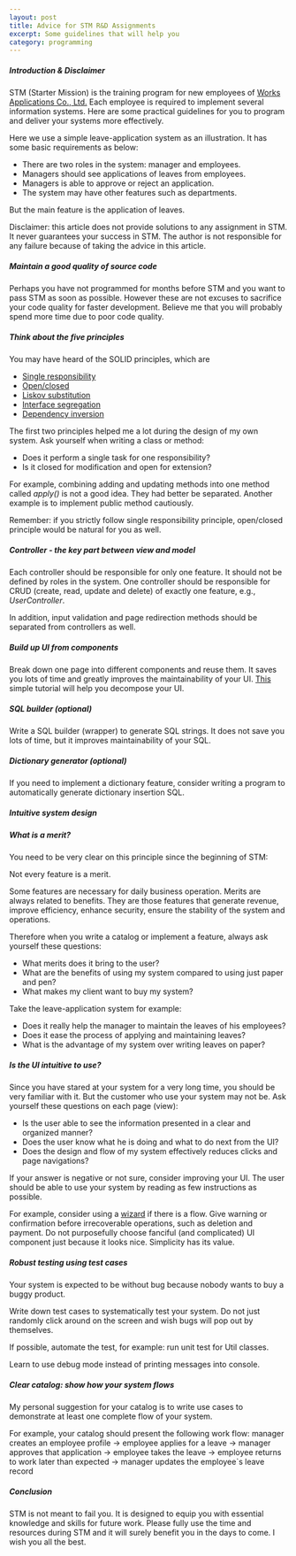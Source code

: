 ```yaml
---
layout: post
title: Advice for STM R&D Assignments
excerpt: Some guidelines that will help you
category: programming
---
```


##### Introduction & Disclaimer
STM (Starter Mission) is the training program for
new employees of
[Works Applications Co., Ltd.](http://www.worksap.com/)
Each employee is  required to implement
several information systems.
Here are some practical guidelines for you
to program and deliver your systems more effectively.

Here we use a simple leave-application system as an illustration.
It has some basic requirements as below:

* There are two roles in the system: manager and employees.
* Managers should see applications of leaves from employees.
* Managers is able to approve or reject an application.
* The system may have other features such as departments.

But the main feature is the application of leaves.

Disclaimer:
this article does not provide solutions to any assignment in STM.
It never guarantees your success in STM.
The author is not responsible for any failure
because of taking the advice in this article.

##### Maintain a good quality of source code 
Perhaps you have not programmed for months before STM and
you want to pass STM as soon as possible.
However these are not excuses to sacrifice your
code quality for faster development.
Believe me that you will probably spend more time
due to poor code quality.

##### Think about the five principles 

You may have heard of the SOLID principles,
which are

* [Single responsibility](http://en.wikipedia.org/wiki/Single_responsibility_principle)
* [Open/closed](http://en.wikipedia.org/wiki/Open/closed_principle)
* [Liskov substitution](http://en.wikipedia.org/wiki/Liskov_substitution_principle)
* [Interface segregation](http://en.wikipedia.org/wiki/Interface_segregation_principle)
* [Dependency inversion](http://en.wikipedia.org/wiki/Dependency_inversion_principle)

The first two principles helped me a lot
during the design of my own system.
Ask yourself when writing a class or method:

* Does it perform a single task for one responsibility?
* Is it closed for modification and open for extension?

For example,
combining adding and updating methods into one method called
_apply()_ is not a good idea.
They had better be separated.
Another example is to implement public method cautiously.

Remember: if you strictly follow single responsibility principle,
open/closed principle would be natural for you as well.

##### Controller - the key part between view and model

Each controller should be responsible for only one feature.
It should not be defined by roles in the system.
One controller should be responsible for CRUD
(create, read, update and delete)
of exactly one feature, e.g., _UserController_.

In addition,
input validation and page redirection methods
should be separated from controllers as well.

##### Build up UI from components
Break down one page into different components and reuse them.
It saves you lots of time and greatly improves the maintainability of your UI.
[This](http://www.tutorialspoint.com/jsf/jsf_facelets_tags.htm)
simple tutorial will help you decompose your UI.

##### SQL builder (optional)
Write a SQL builder (wrapper) to generate SQL strings.
It does not save you lots of time,
but it improves maintainability of your SQL.

##### Dictionary generator (optional)
If you need to implement a dictionary feature,
consider writing a program to automatically generate dictionary insertion SQL.

##### Intuitive system design

##### What is a merit?
You need to be very clear on this principle since the beginning of STM:

Not every feature is a merit.

Some features are necessary for daily business operation.
Merits are always related to benefits.
They are those features that generate revenue,
improve efficiency,
enhance security,
ensure the stability of the system and operations.

Therefore when you write a catalog or implement a feature,
always ask yourself these questions:

* What merits does it bring to the user?
* What are the benefits of using my system compared to using just paper and pen?
* What makes my client want to buy my system?

Take the leave-application system for example:

* Does it really help the manager to maintain the leaves of his employees?
* Does it ease the process of applying and maintaining leaves?
* What is the advantage of my system over writing leaves on paper?

##### Is the UI intuitive to use?
Since you have stared at your system for a very long time,
you should be very familiar with it.
But the customer who use your system may not be.
Ask yourself these questions on each page (view):

* Is the user able to see the information presented in a clear and organized manner?
* Does the user know what he is doing and what to do next from the UI?
* Does the design and flow of my system effectively reduces clicks and page navigations?

If your answer is negative or not sure,
consider improving your UI.
The user should be able to use your system by
reading as few instructions as possible.

For example, consider using a
[wizard](http://www.primefaces.org/showcase/ui/panel/wizard.xhtml)
if there is a flow.
Give warning or confirmation before irrecoverable operations,
such as deletion and payment.
Do not purposefully choose fanciful (and complicated) UI component
just because it looks nice.
Simplicity has its value.

##### Robust testing using test cases
Your system is expected to be without bug
because nobody wants to buy a buggy product.

Write down test cases to systematically test your system.
Do not just randomly click around on the screen and
wish bugs will pop out by themselves.

If possible, automate the test, for example:
run unit test for Util classes.

Learn to use debug mode instead of printing messages into console.

##### Clear catalog: show how your system flows
My personal suggestion for your catalog is to
write use cases to demonstrate at least one complete flow of your system.

For example, your catalog should present the following work flow:
manager creates an employee profile ->
employee applies for a leave ->
manager approves that application ->
employee takes the leave ->
employee returns to work later than expected ->
manager updates the employee`s leave record

##### Conclusion
STM is not meant to fail you.
It is designed to equip you with
essential knowledge and skills for future work.
Please fully use the time and resources during STM and
it will surely benefit you in the days to come.
I wish you all the best.
